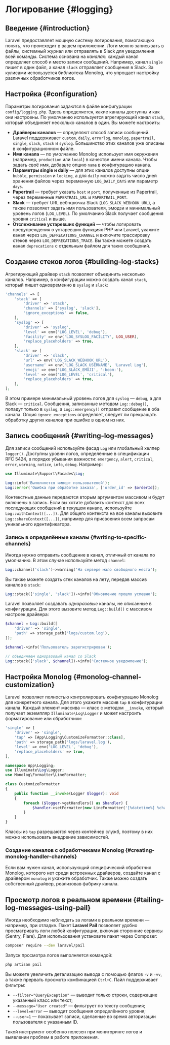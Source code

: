 # Логирование {#logging}

## Введение {#introduction}

Laravel предоставляет мощную систему логирования, помогающую понять, что происходит в вашем приложении. Логи можно записывать в файлы, системный журнал или отправлять в Slack для уведомления всей команды. Система основана на *каналах*: каждый канал определяет способ и место записи сообщений. Например, канал `single` пишет в один файл, а канал `slack` отправляет сообщения в Slack. За кулисами используется библиотека Monolog, что упрощает настройку различных обработчиков логов.

## Настройка {#configuration}

Параметры логирования задаются в файле конфигурации `config/logging.php`. Здесь определяется, какие каналы доступны и как они настроены. По умолчанию используется агрегирующий канал `stack`, который объединяет несколько каналов в один. Вы можете настроить:

- **Драйверы каналов** — определяют способ записи сообщений. Laravel поддерживает `custom`, `daily`, `errorlog`, `monolog`, `papertrail`, `single`, `slack`, `stack` и `syslog`. Большинство этих каналов уже описаны в конфигурационном файле.
- **Имя канала** — по умолчанию Monolog использует имя окружения (например, `production` или `local`) в качестве имени канала. Чтобы задать своё имя, добавьте опцию `name` в конфигурацию канала.
- **Параметры single и daily** — для этих каналов доступны опции `bubble`, `permission` и `locking`, а для `daily` можно задать число дней хранения файлов через переменную `LOG_DAILY_DAYS` или параметр `days`.
- **Papertrail** — требует указать `host` и `port`, полученные из Papertrail, через переменные `PAPERTRAIL_URL` и `PAPERTRAIL_PORT`.
- **Slack** — требует URL веб‑крючка Slack (`LOG_SLACK_WEBHOOK_URL`), а также позволяет задать имя пользователя, эмодзи и минимальный уровень логов (`LOG_LEVEL`). По умолчанию Slack получает сообщения уровня `critical` и выше.
- **Отслеживание устаревших функций** — чтобы логировать предупреждения о устаревших функциях PHP или Laravel, укажите канал через `LOG_DEPRECATIONS_CHANNEL` и включите трассировку стеков через `LOG_DEPRECATIONS_TRACE`. Вы также можете создать канал `deprecations` с отдельным файлом для таких сообщений.

## Создание стеков логов {#building-log-stacks}

Агрегирующий драйвер `stack` позволяет объединить несколько каналов. Например, в конфигурации можно создать канал `stack`, который пишет одновременно в `syslog` и `slack`:

```php
'channels' => [
    'stack' => [
        'driver' => 'stack',
        'channels' => ['syslog', 'slack'],
        'ignore_exceptions' => false,
    ],
    'syslog' => [
        'driver' => 'syslog',
        'level' => env('LOG_LEVEL', 'debug'),
        'facility' => env('LOG_SYSLOG_FACILITY', LOG_USER),
        'replace_placeholders' => true,
    ],
    'slack' => [
        'driver' => 'slack',
        'url' => env('LOG_SLACK_WEBHOOK_URL'),
        'username' => env('LOG_SLACK_USERNAME', 'Laravel Log'),
        'emoji' => env('LOG_SLACK_EMOJI', ':boom:'),
        'level' => env('LOG_LEVEL', 'critical'),
        'replace_placeholders' => true,
    ],
];
```

В этом примере минимальный уровень логов для `syslog` — `debug`, а для Slack — `critical`. Сообщения, записанные методом `Log::debug()`, попадут только в `syslog`, а `Log::emergency()` отправит сообщение в оба канала. Опция `ignore_exceptions` определяет, следует ли прекращать обработку других каналов при ошибке в одном из них.

## Запись сообщений {#writing-log-messages}

Для записи сообщений используйте фасад `Log` или глобальный хелпер `logger()`. Доступны уровни логов, определённые в спецификации RFC 5424, в порядке убывания важности: `emergency`, `alert`, `critical`, `error`, `warning`, `notice`, `info`, `debug`. Например:

```php
use Illuminate\Support\Facades\Log;

Log::info('Выполняется импорт пользователей');
Log::error('Ошибка при обработке заказа', ['order_id' => $orderId]);
```

Контекстные данные передаются вторым аргументом массивом и будут включены в запись. Если вы хотите добавить контекст для всех последующих сообщений в текущем канале, используйте `Log::withContext([...])`. Для общего контекста на все каналы вызовите `Log::shareContext([...])`, например для присвоения всем запросам уникального идентификатора.

### Запись в определённые каналы {#writing-to-specific-channels}

Иногда нужно отправить сообщение в канал, отличный от канала по умолчанию. В этом случае используйте метод `channel`:

```php
Log::channel('slack')->warning('На сервере мало свободного места');
```

Вы также можете создать стек каналов на лету, передав массив каналов в `stack`:

```php
Log::stack(['single', 'slack'])->info('Обновление прошло успешно');
```

Laravel позволяет создавать *одноразовые* каналы, не описанные в конфигурации. Для этого вызовите метод `Log::build()` с массивом настроек драйвера:

```php
$channel = Log::build([
    'driver' => 'single',
    'path' => storage_path('logs/custom.log'),
]);

$channel->info('Пользователь зарегистрирован');

// объединяем одноразовый канал со Slack
Log::stack(['slack', $channel])->info('Системное уведомление');
```

## Настройка Monolog {#monolog-channel-customization}

Laravel позволяет полностью контролировать конфигурацию Monolog для конкретного канала. Для этого укажите массив `tap` в конфигурации канала. Каждый элемент массива — класс с методом `__invoke`, который получает экземпляр `Illuminate\Log\Logger` и может настроить форматирование или обработчики:

```php
'single' => [
    'driver' => 'single',
    'tap' => [App\Logging\CustomizeFormatter::class],
    'path' => storage_path('logs/laravel.log'),
    'level' => env('LOG_LEVEL', 'debug'),
    'replace_placeholders' => true,
],
```

```php
namespace App\Logging;
use Illuminate\Log\Logger;
use Monolog\Formatter\LineFormatter;

class CustomizeFormatter
{
    public function __invoke(Logger $logger): void
    {
        foreach ($logger->getHandlers() as $handler) {
            $handler->setFormatter(new LineFormatter('[%datetime%] %channel%.%level_name%: %message% %context% %extra%'));
        }
    }
}
```

Классы из `tap` разрешаются через контейнер служб, поэтому в них можно использовать внедрение зависимостей.

### Создание каналов с обработчиками Monolog {#creating-monolog-handler-channels}

Если вам нужен канал, использующий специфический обработчик Monolog, которого нет среди встроенных драйверов, создайте канал с драйвером `monolog` и укажите обработчик. Также можно создать собственный драйвер, реализовав фабрику канала.

## Просмотр логов в реальном времени {#tailing-log-messages-using-pail}

Иногда необходимо наблюдать за логами в реальном времени — например, при отладке. Пакет **Laravel Pail** позволяет удобно просматривать логи любой конфигурации, включая сторонние сервисы (Sentry, Flare). Для использования установите пакет через Composer:

```bash
composer require --dev laravel/pail
```

Запуск просмотра логов выполняется командой:

```bash
php artisan pail
```

Вы можете увеличить детализацию вывода с помощью флагов `-v` и `-vv`, а также прервать просмотр комбинацией `Ctrl+C`. Пайл поддерживает фильтры:

- `--filter="QueryException"` — выводит только строки, содержащие указанный класс или текст;
- `--message="User created"` — фильтрует по тексту сообщения;
- `--level=error` — выводит сообщения определённого уровня;
- `--user=1` — показывает записи, сделанные во время авторизации пользователя с указанным ID.

Такой инструмент особенно полезен при мониторинге логов и выявлении проблем в работе приложения.
